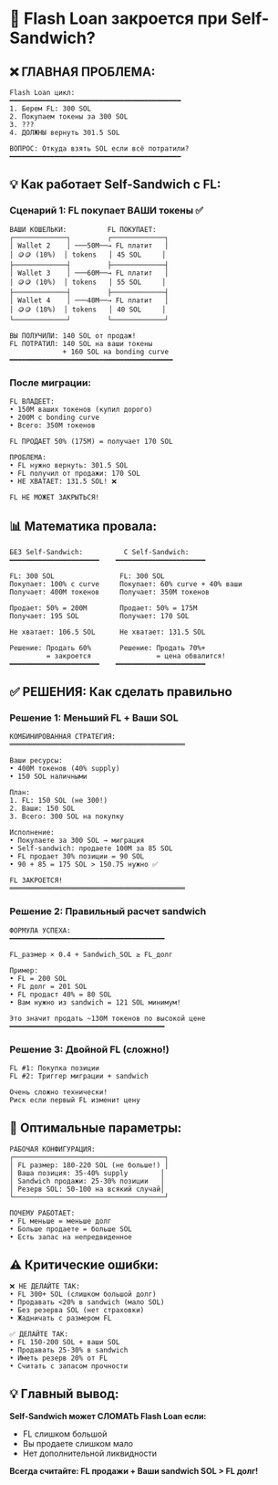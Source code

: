 # 🚨 Flash Loan закроется при Self-Sandwich? 

## ❌ ГЛАВНАЯ ПРОБЛЕМА:

```
Flash Loan цикл:
━━━━━━━━━━━━━━━━━━━━━━━━━━━━━━━━━━━━━━━━━━
1. Берем FL: 300 SOL
2. Покупаем токены за 300 SOL
3. ???
4. ДОЛЖНЫ вернуть 301.5 SOL

ВОПРОС: Откуда взять SOL если всё потратили?
━━━━━━━━━━━━━━━━━━━━━━━━━━━━━━━━━━━━━━━━━━
```

## 💡 Как работает Self-Sandwich с FL:

### Сценарий 1: FL покупает ВАШИ токены ✅

```
ВАШИ КОШЕЛЬКИ:          FL ПОКУПАЕТ:
┌─────────────┐         ┌─────────────┐
│ Wallet 2    │ ───50M──→ FL платит   │
│ 🪙🪙 (10%)  │ tokens   │ 45 SOL     │
├─────────────┤         ├─────────────┤
│ Wallet 3    │ ───60M──→ FL платит   │
│ 🪙🪙 (10%)  │ tokens   │ 55 SOL     │
├─────────────┤         ├─────────────┤
│ Wallet 4    │ ───40M──→ FL платит   │
│ 🪙🪙 (10%)  │ tokens   │ 40 SOL     │
└─────────────┘         └─────────────┘

ВЫ ПОЛУЧИЛИ: 140 SOL от продаж!
FL ПОТРАТИЛ: 140 SOL на ваши токены
             + 160 SOL на bonding curve
━━━━━━━━━━━━━━━━━━━━━━━━━━━━━━━━━━━━━━━━
```

### После миграции:

```
FL ВЛАДЕЕТ:
• 150M ваших токенов (купил дорого)
• 200M с bonding curve
• Всего: 350M токенов

FL ПРОДАЕТ 50% (175M) = получает 170 SOL

ПРОБЛЕМА:
• FL нужно вернуть: 301.5 SOL
• FL получил от продажи: 170 SOL
• НЕ ХВАТАЕТ: 131.5 SOL! ❌

FL НЕ МОЖЕТ ЗАКРЫТЬСЯ!
```

## 📊 Математика провала:

```
БЕЗ Self-Sandwich:          С Self-Sandwich:
━━━━━━━━━━━━━━━━━━━━━━    ━━━━━━━━━━━━━━━━━━━━━━

FL: 300 SOL                FL: 300 SOL
Покупает: 100% с curve     Покупает: 60% curve + 40% ваши
Получает: 400M токенов     Получает: 350M токенов

Продает: 50% = 200M        Продает: 50% = 175M  
Получает: 195 SOL          Получает: 170 SOL
                           
Не хватает: 106.5 SOL      Не хватает: 131.5 SOL
                           
Решение: Продать 60%       Решение: Продать 70%+
         = закроется                = цена обвалится!
━━━━━━━━━━━━━━━━━━━━━━    ━━━━━━━━━━━━━━━━━━━━━━
```

## ✅ РЕШЕНИЯ: Как сделать правильно

### Решение 1: Меньший FL + Ваши SOL

```
КОМБИНИРОВАННАЯ СТРАТЕГИЯ:
═══════════════════════════════════════════

Ваши ресурсы:
• 400M токенов (40% supply)
• 150 SOL наличными

План:
1. FL: 150 SOL (не 300!)
2. Ваши: 150 SOL
3. Всего: 300 SOL на покупку

Исполнение:
• Покупаете за 300 SOL → миграция
• Self-sandwich: продаете 100M за 85 SOL
• FL продает 30% позиции = 90 SOL
• 90 + 85 = 175 SOL > 150.75 нужно ✅

FL ЗАКРОЕТСЯ!
═══════════════════════════════════════════
```

### Решение 2: Правильный расчет sandwich

```
ФОРМУЛА УСПЕХА:
━━━━━━━━━━━━━━━━━━━━━━━━━━━━━━━━━━━━━━

FL_размер × 0.4 + Sandwich_SOL ≥ FL_долг

Пример:
• FL = 200 SOL
• FL долг = 201 SOL
• FL продаст 40% = 80 SOL
• Вам нужно из sandwich = 121 SOL минимум!

Это значит продать ~130M токенов по высокой цене
━━━━━━━━━━━━━━━━━━━━━━━━━━━━━━━━━━━━━━
```

### Решение 3: Двойной FL (сложно!)

```
FL #1: Покупка позиции
FL #2: Триггер миграции + sandwich

Очень сложно технически!
Риск если первый FL изменит цену
```

## 🎯 Оптимальные параметры:

```
РАБОЧАЯ КОНФИГУРАЦИЯ:
┌─────────────────────────────────────┐
│ FL размер: 180-220 SOL (не больше!) │
│ Ваша позиция: 35-40% supply        │
│ Sandwich продажи: 25-30% позиции   │
│ Резерв SOL: 50-100 на всякий случай│
└─────────────────────────────────────┘

ПОЧЕМУ РАБОТАЕТ:
• FL меньше = меньше долг
• Больше продаете = больше SOL
• Есть запас на непредвиденное
```

## ⚠️ Критические ошибки:

```
❌ НЕ ДЕЛАЙТЕ ТАК:
• FL 300+ SOL (слишком большой долг)
• Продавать <20% в sandwich (мало SOL)
• Без резерва SOL (нет страховки)
• Жадничать с размером FL

✅ ДЕЛАЙТЕ ТАК:
• FL 150-200 SOL + ваши SOL
• Продавать 25-30% в sandwich  
• Иметь резерв 20% от FL
• Считать с запасом прочности
```

## 💡 Главный вывод:

**Self-Sandwich может СЛОМАТЬ Flash Loan если:**
- FL слишком большой
- Вы продаете слишком мало
- Нет дополнительной ликвидности

**Всегда считайте: FL продажи + Ваши sandwich SOL > FL долг!**